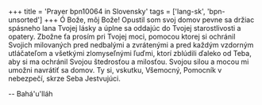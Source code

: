 +++
title = 'Prayer bpn10064 in Slovensky'
tags = ['lang-sk', 'bpn-unsorted']
+++
Ó Bože, môj Bože! Opustil som svoj domov pevne sa držiac spásneho lana Tvojej lásky a úplne sa oddajúc do Tvojej starostlivosti a opatery. Zbožne ťa prosím pri Tvojej moci, pomocou ktorej si ochránil Svojich milovaných pred nedbalými a zvrátenými a pred každým vzdorným utláčateľom a všetkými zlomyseľnými ľuďmi, ktorí zblúdili ďaleko od Teba, aby si ma ochránil Svojou štedrosťou a milosťou. Svojou silou a mocou mi umožni navrátiť sa domov. Ty si, vskutku, Všemocný, Pomocník v nebezpečí, skrze Seba Jestvujúci.

-- Bahá'u'lláh
